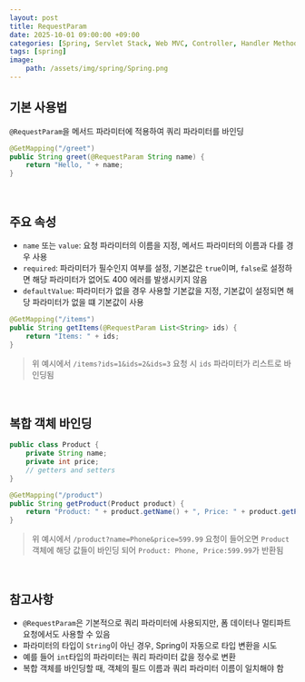 ```yaml
---
layout: post
title: RequestParam
date: 2025-10-01 09:00:00 +09:00
categories: [Spring, Servlet Stack, Web MVC, Controller, Handler Method]
tags: [spring]
image:
    path: /assets/img/spring/Spring.png
---
```


## 기본 사용법

`@RequestParam`을 메서드 파라미터에 적용하여 쿼리 파라미터를 바인딩


```java
@GetMapping("/greet")
public String greet(@RequestParam String name) {
    return "Hello, " + name;
}
```

<br>

## 주요 속성

- `name` 또는 `value`: 요청 파라미터의 이름을 지정, 메서드 파라미터의 이름과 다를 경우 사용
- `required`: 파라미터가 필수인지 여부를 설정, 기본값은 `true`이며, `false`로 설정하면 해당 파라미터가 없어도 400 에러를 발생시키지 않음
- `defaultValue`: 파라미터가 없을 경우 사용할 기본값을 지정, 기본값이 설정되면 해당 파라미터가 없을 떄 기본값이 사용

```java
@GetMapping("/items")
public String getItems(@RequestParam List<String> ids) {
    return "Items: " + ids;
}
```

> 위 예시에서 `/items?ids=1&ids=2&ids=3` 요청 시 `ids` 파라미터가 리스트로 바인딩됨

<br>

## 복합 객체 바인딩

```java
public class Product {
    private String name;
    private int price;
    // getters and setters
}

@GetMapping("/product")
public String getProduct(Product product) {
    return "Product: " + product.getName() + ", Price: " + product.getPrice();
}
```

> 위 예시에서 `/product?name=Phone&price=599.99` 요청이 들어오면 `Product` 객체에 해당 값들이 바인딩 되어 `Product: Phone, Price:599.99`가 반환됨

<br>

## 참고사항

- `@RequestParam`은 기본적으로 쿼리 파라미터에 사용되지만, 폼 데이터나 멀티파트 요청에서도 사용할 수 있음
- 파라미터의 타입이 `String`이 아닌 경우, Spring이 자동으로 타입 변환을 시도
- 예를 들어 `int`타입의 파라미터는 쿼리 파라미터 값을 정수로 변환
- 복합 객체를 바인딩할 때, 객체의 필드 이름과 쿼리 파라미터 이름이 일치해야 함